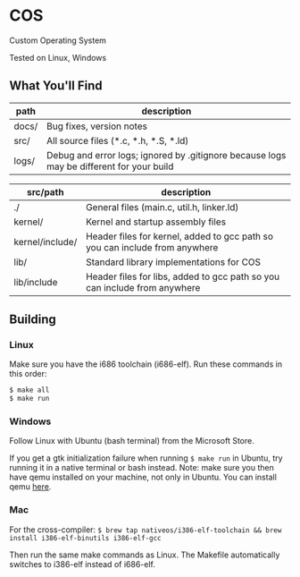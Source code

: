 # COS

Custom Operating System

Tested on Linux, Windows

## What You'll Find

| path | description |
|-|-|
| docs/ | Bug fixes, version notes |
| src/ | All source files (\*.c, \*.h, \*.S, \*.ld) |
| logs/ | Debug and error logs; ignored by .gitignore because logs may be different for your build |

| src/path | description |
|-|-|
| ./ | General files (main.c, util.h, linker.ld) |
| kernel/ | Kernel and startup assembly files |
| kernel/include/ | Header files for kernel, added to gcc path so you can include from anywhere |
| lib/ | Standard library implementations for COS |
| lib/include | Header files for libs, added to gcc path so you can include from anywhere |

## Building

### Linux

Make sure you have the i686 toolchain (i686-elf). Run these commands in this order:

```bash
$ make all
$ make run
```

### Windows

Follow Linux with Ubuntu (bash terminal) from the Microsoft Store.

If you get a gtk initialization failure when running `$ make run` in Ubuntu, try running it in a native terminal or bash instead. Note: make sure you then have qemu installed on your machine, not only in Ubuntu. You can install qemu [here](https://www.qemu.org/download/).

### Mac

For the cross-compiler: `$ brew tap nativeos/i386-elf-toolchain && brew install i386-elf-binutils i386-elf-gcc`

Then run the same make commands as Linux. The Makefile automatically switches to i386-elf instead of i686-elf.
